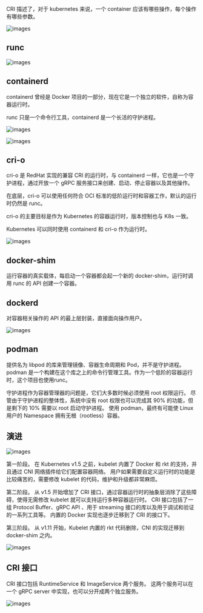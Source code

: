 CRI 描述了，对于 kubernetes 来说，一个 container 应该有哪些操作，每个操作有哪些参数。

![images](http://70data.net/upload/kubernetes/640-4.png)

## runc

![images](http://70data.net/upload/kubernetes/runc.png)

## containerd

containerd 曾经是 Docker 项目的一部分，现在它是一个独立的软件，自称为容器运行时。

runc 只是一个命令行工具，containerd 是一个长活的守护进程。

![images](http://70data.net/upload/kubernetes/containerd.png)

![images](http://70data.net/upload/kubernetes/952033-20180520115610144-588472749.png)

## cri-o

cri-o 是 RedHat 实现的兼容 CRI 的运行时，与 containerd 一样，它也是一个守护进程，通过开放一个 gRPC 服务接口来创建、启动、停止容器以及其他操作。

在底层，cri-o 可以使用任何符合 OCI 标准的低阶运行时和容器工作，默认的运行时仍然是 runc。

cri-o 的主要目标是作为 Kubernetes 的容器运行时，版本控制也与 K8s 一致。

Kubernetes 可以同时使用 containerd 和 cri-o 作为运行时。

![images](http://70data.net/upload/kubernetes/cri-o.png)

## docker-shim

运行容器的真实载体，每启动一个容器都会起一个新的 docker-shim，运行时调用 runc 的 API 创建一个容器。

## dockerd

对容器相关操作的 API 的最上层封装，直接面向操作用户。

![images](http://70data.net/upload/kubernetes/dockerd.png)

## podman

提供名为 libpod 的库来管理镜像、容器生命周期和 Pod，并不是守护进程。
podman 是一个构建在这个库之上的命令行管理工具。作为一个低阶的容器运行时，这个项目也使用runc。

守护进程作为容器管理器的问题是，它们大多数时候必须使用 root 权限运行。
尽管由于守护进程的整体性，系统中没有 root 权限也可以完成其 90% 的功能，但是剩下的 10% 需要以 root 启动守护进程。
使用 podman，最终有可能使 Linux 用户的 Namespace 拥有无根（rootless）容器。

## 演进

![images](http://70data.net/upload/kubernetes/Q4tbDwOGMVGxHg.webp)

第一阶段。
在 Kubernetes v1.5 之前，kubelet 内置了 Docker 和 rkt 的支持，并且通过 CNI 网络插件给它们配置容器网络。
用户如果需要自定义运行时的功能是比较痛苦的，需要修改 kubelet 的代码，维护和升级都非常麻烦。

第二阶段。
从 v1.5 开始增加了 CRI 接口，通过容器运行时的抽象层消除了这些障碍，使得无需修改 kubelet 就可以支持运行多种容器运行时。
CRI 接口包括了一组 Protocol Buffer、gRPC API 、用于 streaming 接口的库以及用于调试和验证的一系列工具等。
内置的 Docker 实现也逐步迁移到了 CRI 的接口下。

第三阶段。
从 v1.11 开始，Kubelet 内置的 rkt 代码删除，CNI 的实现迁移到 docker-shim 之内。

![images](http://70data.net/upload/kubernetes/m1C3a8QvNTdibBHg.webp)

## CRI 接口

CRI 接口包括 RuntimeService 和 ImageService 两个服务。
这两个服务可以在一个 gRPC server 中实现，也可以分开成两个独立服务。

![images](http://70data.net/upload/kubernetes/TLsA6HibU3k6Mtew.webp)
